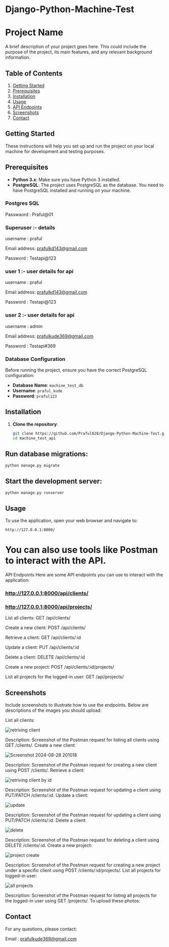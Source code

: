﻿# Django-Python-Machine-Test
# Project Name

A brief description of your project goes here. This could include the purpose of the project, its main features, and any relevant background information.

## Table of Contents

1. [Getting Started](#getting-started)
2. [Prerequisites](#prerequisites)
3. [Installation](#installation)
4. [Usage](#usage)
5. [API Endpoints](#api-endpoints)
6. [Screenshots](#screenshots)
7. [Contact](#contact)

## Getting Started

These instructions will help you set up and run the project on your local machine for development and testing purposes.

## Prerequisites

- **Python 3.x**: Make sure you have Python 3 installed.
- **PostgreSQL**: The project uses PostgreSQL as the database. You need to have PostgreSQL installed and running on your machine.

### Postgres SQL 
Passwaord : Praful@01

### Superuser :- details

username : praful

Email address: prafulkd143@gmail.com

Password : Testapi@123


### user 1 :- user details for api

username : praful

Email address: prafulkd143@gmail.com

Password : Testapi@123


### user 2 :- user details for api

username : admin

Email address: prafulkude369@gmail.com

Password : Testapi#369


### Database Configuration

Before running the project, ensure you have the correct PostgreSQL configuration:

- **Database Name**: `machine_test_db`
- **Username**: `praful_kude`
- **Password**: `praful123`

## Installation

1. **Clone the repository**:

   ```bash
   git clone https://github.com/Praful028/Django-Python-Machine-Test.git
   cd machine_test_api
   ```

## Run database migrations:

   ```
   python manage.py migrate
   ```

## Start the development server:
   ```
   python manage.py runserver
   ```

## Usage
To use the application, open your web browser and navigate to:
   ```
   http://127.0.0.1:8000/
   ```

# You can also use tools like Postman to interact with the API.
API Endpoints
Here are some API endpoints you can use to interact with the application:
### http://127.0.0.1:8000/api/clients/
### http://127.0.0.1:8000/api/projects/


List all clients:
GET /api/clients/

Create a new client:
POST /api/clients/

Retrieve a client:
GET /api/clients/:id

Update a client:
PUT /api/clients/:id

Delete a client:
DELETE /api/clients/:id

Create a new project:
POST /api/clients/:id/projects/

List all projects for the logged-in user:
GET /api/projects/

## Screenshots
Include screenshots to illustrate how to use the endpoints. Below are descriptions of the images you should upload:

List all clients:

![retriving client](https://github.com/user-attachments/assets/a211aea8-a347-407c-90b1-9c62bb3275b2)

Description: Screenshot of the Postman request for listing all clients using GET /clients/.
Create a new client:

![Screenshot 2024-08-28 201018](https://github.com/user-attachments/assets/6459b2e3-1c3c-420a-a227-952213ee64ad)

Description: Screenshot of the Postman request for creating a new client using POST /clients/.
Retrieve a client:

![retriving client by id](https://github.com/user-attachments/assets/1b1950c7-8ea0-404c-9481-820f6dac810d)


Description: Screenshot of the Postman request for updating a client using PUT/PATCH /clients/:id.
Update a client:

![update](https://github.com/user-attachments/assets/08042f7e-8a76-4f95-81b1-d0368c8c2319)


Description: Screenshot of the Postman request for updating a client using PUT/PATCH /clients/:id.
Delete a client:

![delete](https://github.com/user-attachments/assets/c4291f5c-dfb7-4a7e-868e-3108f016168f)


Description: Screenshot of the Postman request for deleting a client using DELETE /clients/:id.
Create a new project:

![project create](https://github.com/user-attachments/assets/b88e7eae-826c-41eb-a02c-9c7587c98e5c)


Description: Screenshot of the Postman request for creating a new project under a specific client using POST /clients/:id/projects/.
List all projects for logged-in user:

![all projects](https://github.com/user-attachments/assets/f60518b8-d19c-4fe5-ba21-99e4bdc7dd44)


Description: Screenshot of the Postman request for listing all projects for the logged-in user using GET /projects/.
To upload these photos:



## Contact
For any questions, please contact:

Email : prafulkude369@gmail.com
